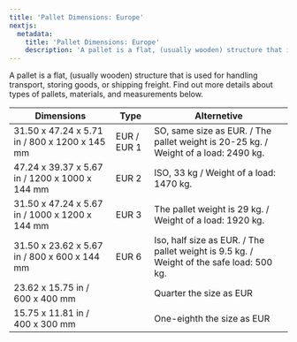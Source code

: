 ```yaml
---
title: 'Pallet Dimensions: Europe'
nextjs:
  metadata:
    title: 'Pallet Dimensions: Europe'
    description: 'A pallet is a flat, (usually wooden) structure that is used for handling transport, storing goods, or shipping freight. '
---
```


A pallet is a flat, (usually wooden) structure that is used for handling transport, storing goods, or shipping freight. Find out more details about types of pallets, materials, and measurements below.

| Dimensions | Type | Alternetive |
| -------- | -------- | ------- |
| 31.50 x 47.24 x 5.71 in / 800 x 1200 x 145 mm | EUR / EUR 1 | SO, same size as EUR. / The pallet weight is 20-25 kg. / Weight of a load: 2490 kg. |
| 47.24 x 39.37 x 5.67 in / 1200 x 1000 x 144 mm | EUR 2 | ISO, 33 kg / Weight of a load: 1470 kg. |
| 31.50 x 47.24 x 5.67 in / 1000 x 1200 x 144 mm | EUR 3 | The pallet weight is 29 kg. / Weight of a load: 1920 kg. |
| 31.50 x 23.62 x 5.67 in / 800 x 600 x 144 mm | EUR 6 | Iso, half size as EUR. / The pallet weight is 9.5 kg. / Weight of the safe load: 500 kg. |
| 23.62 x 15.75 in / 600 x 400 mm |   | Quarter the size as EUR |
| 15.75 x 11.81 in / 400 x 300 mm |   | One-eighth the size as EUR |
